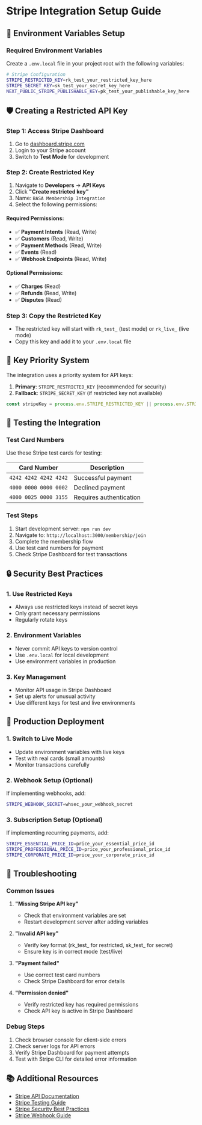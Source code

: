 # Stripe Integration Setup Guide

## 🔑 Environment Variables Setup

### Required Environment Variables

Create a `.env.local` file in your project root with the following variables:

```bash
# Stripe Configuration
STRIPE_RESTRICTED_KEY=rk_test_your_restricted_key_here
STRIPE_SECRET_KEY=sk_test_your_secret_key_here
NEXT_PUBLIC_STRIPE_PUBLISHABLE_KEY=pk_test_your_publishable_key_here
```

## 🛡️ Creating a Restricted API Key

### Step 1: Access Stripe Dashboard
1. Go to [dashboard.stripe.com](https://dashboard.stripe.com)
2. Login to your Stripe account
3. Switch to **Test Mode** for development

### Step 2: Create Restricted Key
1. Navigate to **Developers** → **API Keys**
2. Click **"Create restricted key"**
3. Name: `BASA Membership Integration`
4. Select the following permissions:

#### Required Permissions:
- ✅ **Payment Intents** (Read, Write)
- ✅ **Customers** (Read, Write)
- ✅ **Payment Methods** (Read, Write)
- ✅ **Events** (Read)
- ✅ **Webhook Endpoints** (Read, Write)

#### Optional Permissions:
- ✅ **Charges** (Read)
- ✅ **Refunds** (Read, Write)
- ✅ **Disputes** (Read)

### Step 3: Copy the Restricted Key
- The restricted key will start with `rk_test_` (test mode) or `rk_live_` (live mode)
- Copy this key and add it to your `.env.local` file

## 🔄 Key Priority System

The integration uses a priority system for API keys:

1. **Primary**: `STRIPE_RESTRICTED_KEY` (recommended for security)
2. **Fallback**: `STRIPE_SECRET_KEY` (if restricted key not available)

```typescript
const stripeKey = process.env.STRIPE_RESTRICTED_KEY || process.env.STRIPE_SECRET_KEY
```

## 🧪 Testing the Integration

### Test Card Numbers
Use these Stripe test cards for testing:

| Card Number | Description |
|-------------|-------------|
| `4242 4242 4242 4242` | Successful payment |
| `4000 0000 0000 0002` | Declined payment |
| `4000 0025 0000 3155` | Requires authentication |

### Test Steps
1. Start development server: `npm run dev`
2. Navigate to: `http://localhost:3000/membership/join`
3. Complete the membership flow
4. Use test card numbers for payment
5. Check Stripe Dashboard for test transactions

## 🔒 Security Best Practices

### 1. Use Restricted Keys
- Always use restricted keys instead of secret keys
- Only grant necessary permissions
- Regularly rotate keys

### 2. Environment Variables
- Never commit API keys to version control
- Use `.env.local` for local development
- Use environment variables in production

### 3. Key Management
- Monitor API usage in Stripe Dashboard
- Set up alerts for unusual activity
- Use different keys for test and live environments

## 🚀 Production Deployment

### 1. Switch to Live Mode
- Update environment variables with live keys
- Test with real cards (small amounts)
- Monitor transactions carefully

### 2. Webhook Setup (Optional)
If implementing webhooks, add:
```bash
STRIPE_WEBHOOK_SECRET=whsec_your_webhook_secret
```

### 3. Subscription Setup (Optional)
If implementing recurring payments, add:
```bash
STRIPE_ESSENTIAL_PRICE_ID=price_your_essential_price_id
STRIPE_PROFESSIONAL_PRICE_ID=price_your_professional_price_id
STRIPE_CORPORATE_PRICE_ID=price_your_corporate_price_id
```

## 🐛 Troubleshooting

### Common Issues

1. **"Missing Stripe API key"**
   - Check that environment variables are set
   - Restart development server after adding variables

2. **"Invalid API key"**
   - Verify key format (rk_test_ for restricted, sk_test_ for secret)
   - Ensure key is in correct mode (test/live)

3. **"Payment failed"**
   - Use correct test card numbers
   - Check Stripe Dashboard for error details

4. **"Permission denied"**
   - Verify restricted key has required permissions
   - Check API key is active in Stripe Dashboard

### Debug Steps
1. Check browser console for client-side errors
2. Check server logs for API errors
3. Verify Stripe Dashboard for payment attempts
4. Test with Stripe CLI for detailed error information

## 📚 Additional Resources

- [Stripe API Documentation](https://docs.stripe.com/api)
- [Stripe Testing Guide](https://stripe.com/docs/testing)
- [Stripe Security Best Practices](https://stripe.com/docs/security)
- [Stripe Webhook Guide](https://stripe.com/docs/webhooks) 